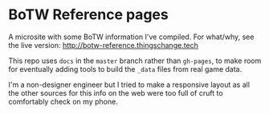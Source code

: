# BoTW Reference pages

A microsite with some BoTW information I've compiled. For what/why, see
the live version: http://botw-reference.thingschange.tech

This repo uses `docs` in the `master` branch rather than `gh-pages`, to
make room for eventually adding tools to build the `_data` files from
real game data.

I'm a non-designer engineer but I tried to make a responsive layout as
all the other sources for this info on the web were too full of cruft to
comfortably check on my phone.

